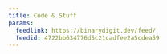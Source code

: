 ```yaml
---
title: Code & Stuff
params:
  feedlink: https://binarydigit.dev/feed/
  feedid: 4722bb634776d5c21cadfee2a5cdea59
---
```

